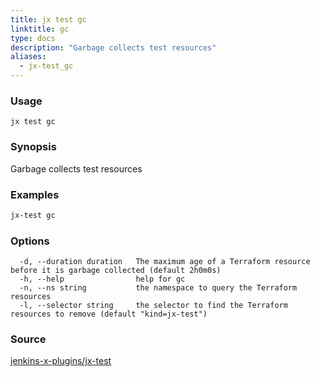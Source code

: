 ```yaml
---
title: jx test gc
linktitle: gc
type: docs
description: "Garbage collects test resources"
aliases:
  - jx-test_gc
---
```


### Usage

```
jx test gc
```

### Synopsis

Garbage collects test resources

### Examples

  ```bash
  jx-test gc

  ```

### Options

```
  -d, --duration duration   The maximum age of a Terraform resource before it is garbage collected (default 2h0m0s)
  -h, --help                help for gc
  -n, --ns string           the namespace to query the Terraform resources
  -l, --selector string     the selector to find the Terraform resources to remove (default "kind=jx-test")
```

### Source

[jenkins-x-plugins/jx-test](https://github.com/jenkins-x-plugins/jx-test)
